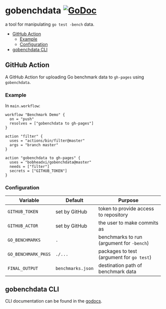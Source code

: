 # gobenchdata [![GoDoc](https://godoc.org/github.com/bobheadxi/gobenchdata?status.svg)](https://godoc.org/github.com/bobheadxi/gobenchdata)

a tool for manipulating `go test -bench` data.

* [GitHub Action](#github-action)
  * [Example](#example)
  * [Configuration](#configuration)
* [gobenchdata CLI](#gobenchdata-cli)

## GitHub Action

A GitHub Action for uploading Go benchmark data to `gh-pages` using `gobenchdata`.

### Example

In `main.workflow`:

```
workflow "Benchmark Demo" {
  on = "push"
  resolves = ["gobenchdata to gh-pages"]
}

action "filter" {
  uses = "actions/bin/filter@master"
  args = "branch master"
}

action "gobenchdata to gh-pages" {
  uses = "bobheadxi/gobenchdata@master"
  needs = ["filter"]
  secrets = ["GITHUB_TOKEN"]
}
```

### Configuration

| Variable            | Default           | Purpose
| ------------------- | ----------------- | -------
| `GITHUB_TOKEN`      | set by GitHub     | token to provide access to repository
| `GITHUB_ACTOR`      | set by GitHub     | the user to make commits as
| `GO_BENCHMARKS`     | `.`               | benchmarks to run (argument for `-bench`)
| `GO_BENCHMARK_PKGS` | `./...`           | packages to test (argument for `go test`)
| `FINAL_OUTPUT`      | `benchmarks.json` | destination path of benchmark data

## gobenchdata CLI

CLI documentation can be found in the [godocs](https://godoc.org/github.com/bobheadxi/gobenchdata).
